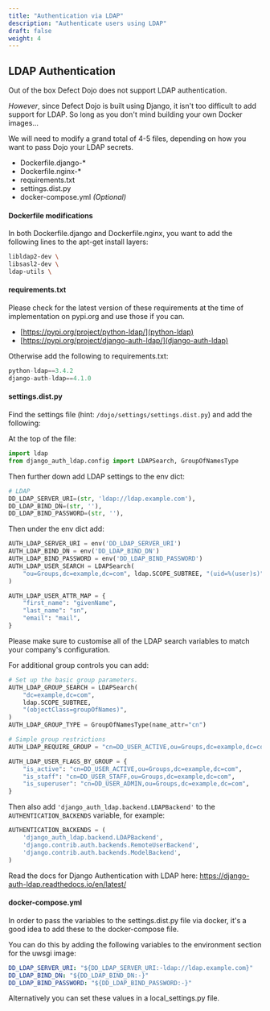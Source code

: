 ```yaml
---
title: "Authentication via LDAP"
description: "Authenticate users using LDAP"
draft: false
weight: 4
---
```


## LDAP Authentication

Out of the box Defect Dojo does not support LDAP authentication.

*However*, since Defect Dojo is built using Django, it isn't too difficult to add support for LDAP.
So long as you don't mind building your own Docker images...

We will need to modify a grand total of 4-5 files, depending on how you want to pass Dojo your LDAP secrets.

 - Dockerfile.django-*
 - Dockerfile.nginx-*
 - requirements.txt
 - settings.dist.py
 - docker-compose.yml *(Optional)*


#### Dockerfile modifications

In both Dockerfile.django and Dockerfile.nginx, you want to add the following lines to the apt-get install layers:

```bash
libldap2-dev \
libsasl2-dev \
ldap-utils \
```


#### requirements.txt

Please check for the latest version of these requirements at the time of implementation on pypi.org and use those if you can.

- [https://pypi.org/project/python-ldap/](python-ldap)
- [https://pypi.org/project/django-auth-ldap/](django-auth-ldap)

Otherwise add the following to requirements.txt:

```python
python-ldap==3.4.2
django-auth-ldap==4.1.0
```


#### settings.dist.py

Find the settings file (hint: `/dojo/settings/settings.dist.py`) and add the following:

At the top of the file:
```python
import ldap
from django_auth_ldap.config import LDAPSearch, GroupOfNamesType
```

Then further down add LDAP settings to the env dict:
```python
# LDAP
DD_LDAP_SERVER_URI=(str, 'ldap://ldap.example.com'),
DD_LDAP_BIND_DN=(str, ''),
DD_LDAP_BIND_PASSWORD=(str, ''),
```

Then under the env dict add:
```python
AUTH_LDAP_SERVER_URI = env('DD_LDAP_SERVER_URI')
AUTH_LDAP_BIND_DN = env('DD_LDAP_BIND_DN')
AUTH_LDAP_BIND_PASSWORD = env('DD_LDAP_BIND_PASSWORD')
AUTH_LDAP_USER_SEARCH = LDAPSearch(
    "ou=Groups,dc=example,dc=com", ldap.SCOPE_SUBTREE, "(uid=%(user)s)"
)

AUTH_LDAP_USER_ATTR_MAP = {
    "first_name": "givenName",
    "last_name": "sn",
    "email": "mail",
}
```
Please make sure to customise all of the LDAP search variables to match your company's configuration.


For additional group controls you can add:
```python
# Set up the basic group parameters.
AUTH_LDAP_GROUP_SEARCH = LDAPSearch(
    "dc=example,dc=com",
    ldap.SCOPE_SUBTREE,
    "(objectClass=groupOfNames)",
)
AUTH_LDAP_GROUP_TYPE = GroupOfNamesType(name_attr="cn")

# Simple group restrictions
AUTH_LDAP_REQUIRE_GROUP = "cn=DD_USER_ACTIVE,ou=Groups,dc=example,dc=com"

AUTH_LDAP_USER_FLAGS_BY_GROUP = {
    "is_active": "cn=DD_USER_ACTIVE,ou=Groups,dc=example,dc=com",
    "is_staff": "cn=DD_USER_STAFF,ou=Groups,dc=example,dc=com",
    "is_superuser": "cn=DD_USER_ADMIN,ou=Groups,dc=example,dc=com",
}
```

Then also add `'django_auth_ldap.backend.LDAPBackend'` to the `AUTHENTICATION_BACKENDS` variable, for example:
```python
AUTHENTICATION_BACKENDS = (
    'django_auth_ldap.backend.LDAPBackend',
    'django.contrib.auth.backends.RemoteUserBackend',
    'django.contrib.auth.backends.ModelBackend',
)
```

Read the docs for Django Authentication with LDAP here: https://django-auth-ldap.readthedocs.io/en/latest/

#### docker-compose.yml

In order to pass the variables to the settings.dist.py file via docker, it's a good idea to add these to the docker-compose file.

You can do this by adding the following variables to the environment section for the uwsgi image:
```yaml
DD_LDAP_SERVER_URI: "${DD_LDAP_SERVER_URI:-ldap://ldap.example.com}"
DD_LDAP_BIND_DN: "${DD_LDAP_BIND_DN:-}"
DD_LDAP_BIND_PASSWORD: "${DD_LDAP_BIND_PASSWORD:-}"
```

Alternatively you can set these values in a local_settings.py file.


